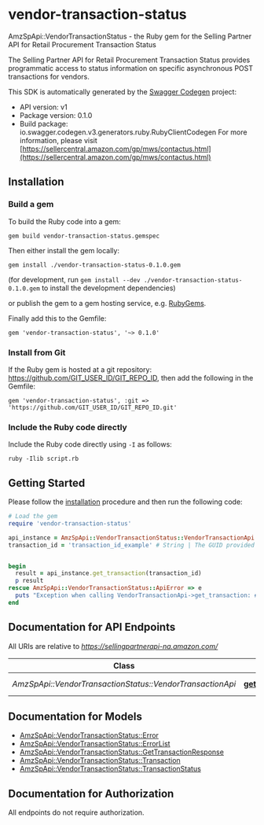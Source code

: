 # vendor-transaction-status

AmzSpApi::VendorTransactionStatus - the Ruby gem for the Selling Partner API for Retail Procurement Transaction Status

The Selling Partner API for Retail Procurement Transaction Status provides programmatic access to status information on specific asynchronous POST transactions for vendors.

This SDK is automatically generated by the [Swagger Codegen](https://github.com/swagger-api/swagger-codegen) project:

- API version: v1
- Package version: 0.1.0
- Build package: io.swagger.codegen.v3.generators.ruby.RubyClientCodegen
For more information, please visit [https://sellercentral.amazon.com/gp/mws/contactus.html](https://sellercentral.amazon.com/gp/mws/contactus.html)

## Installation

### Build a gem

To build the Ruby code into a gem:

```shell
gem build vendor-transaction-status.gemspec
```

Then either install the gem locally:

```shell
gem install ./vendor-transaction-status-0.1.0.gem
```
(for development, run `gem install --dev ./vendor-transaction-status-0.1.0.gem` to install the development dependencies)

or publish the gem to a gem hosting service, e.g. [RubyGems](https://rubygems.org/).

Finally add this to the Gemfile:

    gem 'vendor-transaction-status', '~> 0.1.0'

### Install from Git

If the Ruby gem is hosted at a git repository: https://github.com/GIT_USER_ID/GIT_REPO_ID, then add the following in the Gemfile:

    gem 'vendor-transaction-status', :git => 'https://github.com/GIT_USER_ID/GIT_REPO_ID.git'

### Include the Ruby code directly

Include the Ruby code directly using `-I` as follows:

```shell
ruby -Ilib script.rb
```

## Getting Started

Please follow the [installation](#installation) procedure and then run the following code:
```ruby
# Load the gem
require 'vendor-transaction-status'

api_instance = AmzSpApi::VendorTransactionStatus::VendorTransactionApi.new
transaction_id = 'transaction_id_example' # String | The GUID provided by Amazon in the 'transactionId' field in response to the post request of a specific transaction.


begin
  result = api_instance.get_transaction(transaction_id)
  p result
rescue AmzSpApi::VendorTransactionStatus::ApiError => e
  puts "Exception when calling VendorTransactionApi->get_transaction: #{e}"
end
```

## Documentation for API Endpoints

All URIs are relative to *https://sellingpartnerapi-na.amazon.com/*

Class | Method | HTTP request | Description
------------ | ------------- | ------------- | -------------
*AmzSpApi::VendorTransactionStatus::VendorTransactionApi* | [**get_transaction**](docs/VendorTransactionApi.md#get_transaction) | **GET** /vendor/transactions/v1/transactions/{transactionId} | 

## Documentation for Models

 - [AmzSpApi::VendorTransactionStatus::Error](docs/Error.md)
 - [AmzSpApi::VendorTransactionStatus::ErrorList](docs/ErrorList.md)
 - [AmzSpApi::VendorTransactionStatus::GetTransactionResponse](docs/GetTransactionResponse.md)
 - [AmzSpApi::VendorTransactionStatus::Transaction](docs/Transaction.md)
 - [AmzSpApi::VendorTransactionStatus::TransactionStatus](docs/TransactionStatus.md)

## Documentation for Authorization

 All endpoints do not require authorization.

